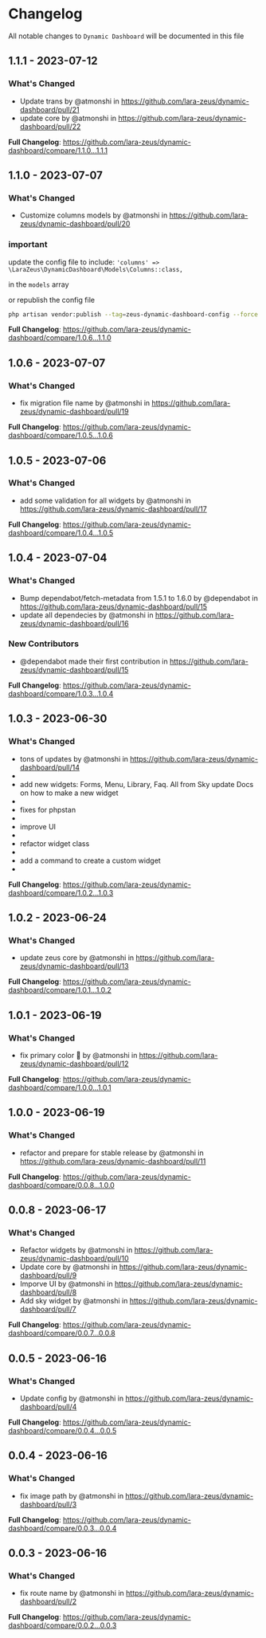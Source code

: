 # Changelog

All notable changes to `Dynamic Dashboard` will be documented in this file

## 1.1.1 - 2023-07-12

### What's Changed

- Update trans by @atmonshi in https://github.com/lara-zeus/dynamic-dashboard/pull/21
- update core by @atmonshi in https://github.com/lara-zeus/dynamic-dashboard/pull/22

**Full Changelog**: https://github.com/lara-zeus/dynamic-dashboard/compare/1.1.0...1.1.1

## 1.1.0 - 2023-07-07

### What's Changed

- Customize columns models by @atmonshi in https://github.com/lara-zeus/dynamic-dashboard/pull/20

### important

update the config file to include:
`'columns' => \LaraZeus\DynamicDashboard\Models\Columns::class,`

in the `models` array

or republish the config file

```bash
php artisan vendor:publish --tag=zeus-dynamic-dashboard-config --force


```
**Full Changelog**: https://github.com/lara-zeus/dynamic-dashboard/compare/1.0.6...1.1.0

## 1.0.6 - 2023-07-07

### What's Changed

- fix migration file name by @atmonshi in https://github.com/lara-zeus/dynamic-dashboard/pull/19

**Full Changelog**: https://github.com/lara-zeus/dynamic-dashboard/compare/1.0.5...1.0.6

## 1.0.5 - 2023-07-06

### What's Changed

- add some validation for all widgets by @atmonshi in https://github.com/lara-zeus/dynamic-dashboard/pull/17

**Full Changelog**: https://github.com/lara-zeus/dynamic-dashboard/compare/1.0.4...1.0.5

## 1.0.4 - 2023-07-04

### What's Changed

- Bump dependabot/fetch-metadata from 1.5.1 to 1.6.0 by @dependabot in https://github.com/lara-zeus/dynamic-dashboard/pull/15
- update all dependecies by @atmonshi in https://github.com/lara-zeus/dynamic-dashboard/pull/16

### New Contributors

- @dependabot made their first contribution in https://github.com/lara-zeus/dynamic-dashboard/pull/15

**Full Changelog**: https://github.com/lara-zeus/dynamic-dashboard/compare/1.0.3...1.0.4

## 1.0.3 - 2023-06-30

### What's Changed

- tons of updates by @atmonshi in https://github.com/lara-zeus/dynamic-dashboard/pull/14
- 
- add new widgets: Forms, Menu, Library, Faq. All from Sky update Docs on how to make a new widget
- 
- fixes for phpstan
- 
- improve UI
- 
- refactor widget class
- 
- add a command to create a custom widget
- 

**Full Changelog**: https://github.com/lara-zeus/dynamic-dashboard/compare/1.0.2...1.0.3

## 1.0.2 - 2023-06-24

### What's Changed

- update zeus core by @atmonshi in https://github.com/lara-zeus/dynamic-dashboard/pull/13

**Full Changelog**: https://github.com/lara-zeus/dynamic-dashboard/compare/1.0.1...1.0.2

## 1.0.1 - 2023-06-19

### What's Changed

- fix primary color 🦩 by @atmonshi in https://github.com/lara-zeus/dynamic-dashboard/pull/12

**Full Changelog**: https://github.com/lara-zeus/dynamic-dashboard/compare/1.0.0...1.0.1

## 1.0.0 - 2023-06-19

### What's Changed

- refactor and prepare for stable release by @atmonshi in https://github.com/lara-zeus/dynamic-dashboard/pull/11

**Full Changelog**: https://github.com/lara-zeus/dynamic-dashboard/compare/0.0.8...1.0.0

## 0.0.8 - 2023-06-17

### What's Changed

- Refactor widgets by @atmonshi in https://github.com/lara-zeus/dynamic-dashboard/pull/10
- Update core by @atmonshi in https://github.com/lara-zeus/dynamic-dashboard/pull/9
- Imporve UI by @atmonshi in https://github.com/lara-zeus/dynamic-dashboard/pull/8
- Add sky widget by @atmonshi in https://github.com/lara-zeus/dynamic-dashboard/pull/7

**Full Changelog**: https://github.com/lara-zeus/dynamic-dashboard/compare/0.0.7...0.0.8

## 0.0.5 - 2023-06-16

### What's Changed

- Update config by @atmonshi in https://github.com/lara-zeus/dynamic-dashboard/pull/4

**Full Changelog**: https://github.com/lara-zeus/dynamic-dashboard/compare/0.0.4...0.0.5

## 0.0.4 - 2023-06-16

### What's Changed

- fix image path by @atmonshi in https://github.com/lara-zeus/dynamic-dashboard/pull/3

**Full Changelog**: https://github.com/lara-zeus/dynamic-dashboard/compare/0.0.3...0.0.4

## 0.0.3 - 2023-06-16

### What's Changed

- fix route name by @atmonshi in https://github.com/lara-zeus/dynamic-dashboard/pull/2

**Full Changelog**: https://github.com/lara-zeus/dynamic-dashboard/compare/0.0.2...0.0.3
